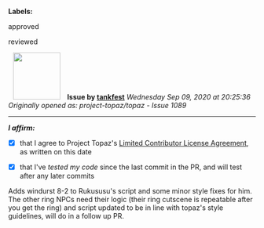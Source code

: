 **Labels:**

approved

reviewed



<a href="https://github.com/tankfest"><img src="https://avatars1.githubusercontent.com/u/37684138?v=4" width="96" height="96" hspace="10"></img></a> **Issue by [tankfest](https://github.com/tankfest)**
_Wednesday Sep 09, 2020 at 20:25:36_
_Originally opened as: project-topaz/topaz - Issue 1089_

----

<!-- place 'x' mark between square [] brackets to affirm: -->
**_I affirm:_**
- [x] that I agree to Project Topaz's [Limited Contributor License Agreement](http://project-topaz.com/blob/release/CONTRIBUTOR_AGREEMENT.md), as written on this date
- [x] that I've _tested my code_ since the last commit in the PR, and will test after any later commits

Adds windurst 8-2 to Rukususu's script and some minor style fixes for him.  The other ring NPCs need their logic (their ring cutscene is repeatable after you get the ring) and script updated to be in line with topaz's style guidelines, will do in a follow up PR.
